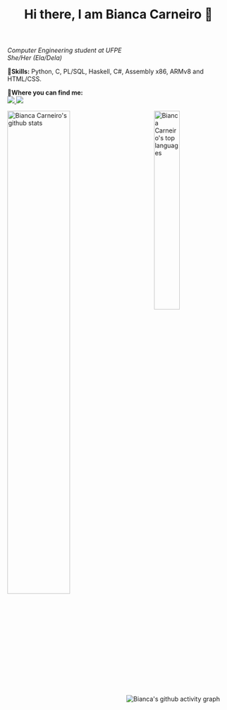 <header>
<h1> Hi there, I am Bianca Carneiro 👋</h1>
</header>
  
<body>
  <p>    
    <i>Computer Engineering student at UFPE<br>
      She/Her (Ela/Dela)</i>
   </p> 
<p><b>🧠Skills:</b> Python, C, PL/SQL, Haskell, C#, Assembly x86, ARMv8 and HTML/CSS.</p>
  
<p><b>💬Where you can find me:</b><br>
    <a href = "mailto: bianca.ccnf@gmail.com" align = "left">
      <img src = "https://img.shields.io/badge/-Gmail-red?style=flat&logo=gmail&logoColor=white"/>
    </a>
    <a href = "https://www.linkedin.com/in/bianca-carneiro-da-cunha-77222b191/" align = "left">
      <img src = "https://img.shields.io/badge/-Linkedin-blue?style=flat&logo=linkedin&logoColor=white"/>
    </a>
</p>
<img alt="Bianca Carneiro's top languages" align="right" width="34%" src="https://github-readme-stats.vercel.app/api/top-langs/?username=BiancaCarneiro&theme=tokyonight&layout=compact&count_private=true&langs_count=8&exclude_repo=Individual-SnakeWorld"/>
<img alt="Bianca Carneiro's github stats" align="left" width="53%" src="https://github-readme-stats.vercel.app/api?username=BiancaCarneiro&hide=issues,prs&show_icons=true&theme=tokyonight&count_private=true&include_all_commits=true"/>
<img alt="Bianca's github activity graph" src="https://activity-graph.herokuapp.com/graph?username=BiancaCarneiro&bg_color=1a1b27&color=628fda&line=39bdaf&point=aa83d8&area=true"/>
</body>


